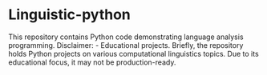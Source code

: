 # Linguistic-python
This repository contains Python code demonstrating language analysis programming.  Disclaimer: - Educational projects.  Briefly, the repository holds Python projects on various computational linguistics topics. Due to its educational focus, it may not be production-ready.
